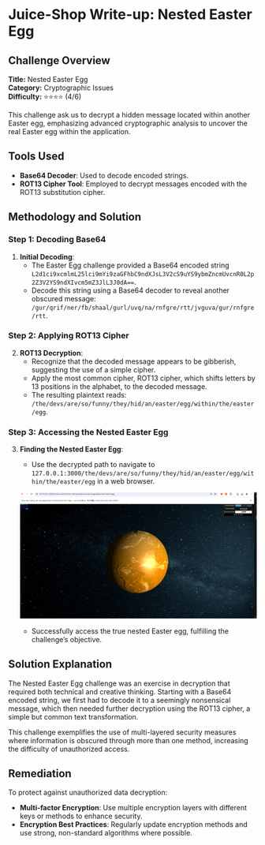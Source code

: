 # Juice-Shop Write-up: Nested Easter Egg

## Challenge Overview

**Title:** Nested Easter Egg  
**Category:** Cryptographic Issues  
**Difficulty:** ⭐⭐⭐⭐ (4/6)

This challenge ask us to decrypt a hidden message located within another Easter egg, emphasizing advanced cryptographic analysis to uncover the real Easter egg within the application.

## Tools Used

- **Base64 Decoder**: Used to decode encoded strings.
- **ROT13 Cipher Tool**: Employed to decrypt messages encoded with the ROT13 substitution cipher.

## Methodology and Solution

### Step 1: Decoding Base64

1. **Initial Decoding**:
   - The Easter Egg challenge provided a Base64 encoded string `L2d1ci9xcmlmL25lci9mYi9zaGFhbC9ndXJsL3V2cS9uYS9ybmZncmUvcnR0L2p2Z3V2YS9ndXIvcm5mZ3JlL3J0dA==`.
   - Decode this string using a Base64 decoder to reveal another obscured message: `/gur/qrif/ner/fb/shaal/gurl/uvq/na/rnfgre/rtt/jvguva/gur/rnfgre/rtt`.

### Step 2: Applying ROT13 Cipher

2. **ROT13 Decryption**:
   - Recognize that the decoded message appears to be gibberish, suggesting the use of a simple cipher.
   - Apply the most common cipher, ROT13 cipher, which shifts letters by 13 positions in the alphabet, to the decoded message.
   - The resulting plaintext reads: `/the/devs/are/so/funny/they/hid/an/easter/egg/within/the/easter/egg`.

### Step 3: Accessing the Nested Easter Egg

3. **Finding the Nested Easter Egg**:
   - Use the decrypted path to navigate to `127.0.0.1:3000/the/devs/are/so/funny/they/hid/an/easter/egg/within/the/easter/egg` in a web browser.

   ![nested easter egg](../assets/difficulty4/nested_easter_egg_1.png)

   - Successfully access the true nested Easter egg, fulfilling the challenge’s objective.

## Solution Explanation

The Nested Easter Egg challenge was an exercise in decryption that required both technical and creative thinking. Starting with a Base64 encoded string, we first had to decode it to a seemingly nonsensical message, which then needed further decryption using the ROT13 cipher, a simple but common text transformation.

This challenge exemplifies the use of multi-layered security measures where information is obscured through more than one method, increasing the difficulty of unauthorized access. 

## Remediation

To protect against unauthorized data decryption:
- **Multi-factor Encryption**: Use multiple encryption layers with different keys or methods to enhance security.
- **Encryption Best Practices**: Regularly update encryption methods and use strong, non-standard algorithms where possible.
